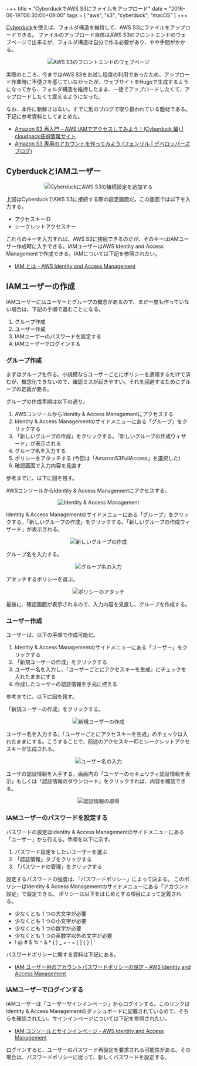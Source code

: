 +++
title = "CyberduckでAWS S3にファイルをアップロード"
date = "2016-06-19T06:30:00+09:00"
tags = [ "aws", "s3", "cyberduck", "macOS" ]
+++

[Cyberduck](https://cyberduck.io/index.ja.html)を使えば、フォルダ構造を維持して、AWS S3にファイルをアップロードできる。
ファイルのアップロード自体はAWS S3のフロントエンドのウェブページで出来るが、フォルダ構造は自分で作る必要があり、やや手間がかかる。

<!--more-->

<p style="text-align:center;">
<img style="max-width:60%" src="https://c5.staticflickr.com/9/8880/27571840164_47841c9457_z.jpg" alt="AWS S3のフロントエンドのウェブページ" title="AWS S3のフロントエンドのウェブページ">
</p>

実際のところ、今まではAWS S3をお試し程度の利用であったため、アップロード作業時に不便さを感じていなかったが、ウェブサイトをHugoで生成するようになってから、フォルダ構造を維持したまま、一括でアップロードしたくて、アップロードしたくて震えるようになった。

なお、本件に新鮮さはない。すでに別のブログで取り扱われている題材である。下記に参考資料としてまとめた。

- [Amazon S3 再入門 – AWS IAMでアクセスしてみよう！(Cyberduck 編) | cloudpack技術情報サイト](https://blog.cloudpack.jp/2014/08/12/revival-amazon-s3-using-aws-iam-with-cyberduck/)
- [Amazon S3 専用のアカウントを作ってみよう (フェンリル | デベロッパーズブログ)](http://blog.fenrir-inc.com/jp/2013/01/amazon-s3-iam.html)

## CyberduckとIAMユーザー

<p style="text-align:center;">
<img src="https://c4.staticflickr.com/9/8676/28109665331_501ef415ef_z.jpg" alt="CyberduckにAWS S3の接続設定を追加する" title="CyberduckにAWS S3の接続設定を追加する">
</p>

上図はCyberduckでAWS S3に接続する際の設定画面だ。この画面では以下を入力する。

- アクセスキーID
- シークレットアクセスキー

これらのキーを入力すれば、AWS S3に接続できるのだが、そのキーはIAMユーザー作成時に入手できる。IAMユーザーはAWS Identity and Access Managementで作成できる。IAMについては下記を参照されたい。

- [IAM とは - AWS Identity and Access Management](http://docs.aws.amazon.com/ja_jp/IAM/latest/UserGuide/introduction.html)

## IAMユーザーの作成

IAMユーザーにはユーザーとグループの概念があるので、まだ一度も作っていない場合は、下記の手順で進むことになる。

1. グループ作成
2. ユーザー作成
3. IAMユーザーのパスワードを設定する
4. IAMユーザーでログインする

### グループ作成

まずはグループを作る。小規模ならユーザーごとにポリシーを適用するだけで済むが、概念化できないので、確認ミスが起きやすい。それを回避するためにグループの定義が要る。

グループの作成手順は以下の通り。

1. AWSコンソールからIdentity & Access Managementにアクセスする
2. Identity & Access Managementのサイドメニューにある「グループ」をクリックする
3. 「新しいグループの作成」をクリックする。「新しいグループの作成ウィザード」が表示される
 1. グループ名を入力する
 2. ポリシーをアタッチする (今回は「AmazonS3FullAccess」を選択した)
 3. 確認画面で入力内容を見直す

参考までに、以下に図を残す。

AWSコンソールからIdentity & Access Managementにアクセスする。

<p style="text-align:center;">
<img src="https://c3.staticflickr.com/9/8861/28084780962_eea056b133_z.jpg" alt="Identity & Access Management" title="Identity & Access Management">
</p>

Identity & Access Managementのサイドメニューにある「グループ」をクリックする。「新しいグループの作成」をクリックする。「新しいグループの作成ウィザード」が表示される。

<p style="text-align:center;">
<img src="https://c4.staticflickr.com/9/8785/28110034091_c582c4c804_z.jpg" alt="新しいグループの作成" title="新しいグループの作成">
</p>

グループ名を入力する。

<p style="text-align:center;">
<img src="https://c2.staticflickr.com/9/8815/28187962945_2fc31cd1eb_z.jpg" alt="グループ名の入力" title="グループ名の入力">
</p>

アタッチするポリシーを選ぶ。

<p style="text-align:center;">
<img src="https://c3.staticflickr.com/9/8597/28153942546_22db28403d_z.jpg" alt="ポリシーのアタッチ" title="ポリシーのアタッチ">
</p>

最後に、確認画面が表示されるので、入力内容を見直し、グループを作成する。

### ユーザー作成

ユーザーは、以下の手順で作成可能だ。

1. Identity & Access Managementのサイドメニューにある「ユーザー」をクリックする
2. 「新規ユーザーの作成」をクリックする
3. ユーザー名を入力し、「ユーザーごとにアクセスキーを生成」にチェックを入れたままにする
4. 作成したユーザーの認証情報を手元に控える

参考までに、以下に図を残す。

「新規ユーザーの作成」をクリックする。

<p style="text-align:center;">
<img src="https://c2.staticflickr.com/9/8763/28187966025_93a8de84b0_z.jpg" alt="新規ユーザーの作成" title="新規ユーザーの作成">
</p>

ユーザー名を入力する。「ユーザーごとにアクセスキーを生成」のチェックは入れたままにする。こうすることで、前述のアクセスキーIDとシークレットアクセスキーが生成される。

<p style="text-align:center;">
<img src="https://c2.staticflickr.com/9/8767/28110037641_dd3c9375c2_z.jpg" alt="ユーザー名の入力" title="ユーザー名の入力">
</p>

ユーザの認証情報を入手する。画面内の「ユーザーのセキュリティ認証情報を表示」もしくは「認証情報のダウンロード」をクリックすれば、内容を確認できる。

<p style="text-align:center;">
<img src="https://c8.staticflickr.com/9/8635/28187966095_822915bd98_z.jpg" alt="認証情報の取得" title="認証情報の取得">
</p>

### IAMユーザーのパスワードを設定する

パスワードの設定はIdentity & Access Managementのサイドメニューにある「ユーザー」から行える。手順を以下に示す。

1. パスワード設定をしたいユーザーを選ぶ
2. 「認証情報」タブをクリックする
3. 「パスワードの管理」をクリックする

設定するパスワードの強度は、「パスワードポリシー」によって決まる。
このポリシーはIdentity & Access Managementのサイドメニューにある「アカウント設定」で設定できる。
ポリシーは以下をはじめとする項目によって定義される。

- 少なくとも 1 つの大文字が必要
- 少なくとも 1 つの小文字が必要
- 少なくとも 1 つの数字が必要
- 少なくとも 1 つの英数字以外の文字が必要 
 - ! @ # $ % ^ & * ( ) _ + - = [ ] { } | '

パスワードポリシーに関する資料は下記にある。

- [IAM ユーザー用のアカウントパスワードポリシーの設定 - AWS Identity and Access Management](http://docs.aws.amazon.com/ja_jp/IAM/latest/UserGuide/id_credentials_passwords_account-policy.html)

### IAMユーザーでログインする

IAMユーザーは「ユーザーサインインページ」からログインする。このリンクはIdentity & Access Managementのダッシュボードに記載されているので、そちらを確認されたい。サインインページについては下記を参照されたい。

- [IAM コンソールとサインインページ - AWS Identity and Access Management](http://docs.aws.amazon.com/ja_jp/IAM/latest/UserGuide/console.html)

ログインすると、ユーザーのパスワード再設定を要求される可能性がある。その場合は、パスワードポリシーに従って、新しくパスワードを設定する。
